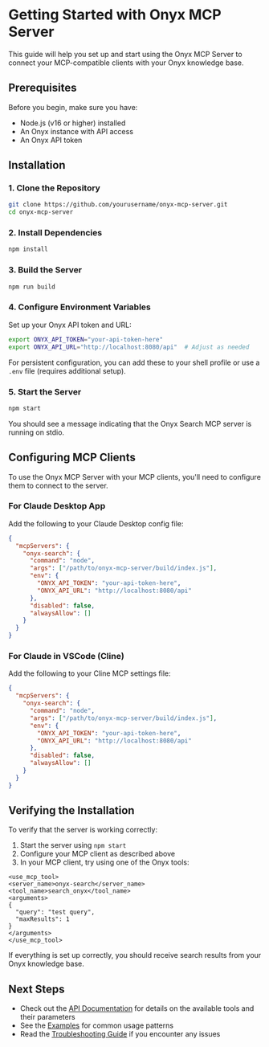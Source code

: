 # Getting Started with Onyx MCP Server

This guide will help you set up and start using the Onyx MCP Server to connect your MCP-compatible clients with your Onyx knowledge base.

## Prerequisites

Before you begin, make sure you have:

- Node.js (v16 or higher) installed
- An Onyx instance with API access
- An Onyx API token

## Installation

### 1. Clone the Repository

```bash
git clone https://github.com/yourusername/onyx-mcp-server.git
cd onyx-mcp-server
```

### 2. Install Dependencies

```bash
npm install
```

### 3. Build the Server

```bash
npm run build
```

### 4. Configure Environment Variables

Set up your Onyx API token and URL:

```bash
export ONYX_API_TOKEN="your-api-token-here"
export ONYX_API_URL="http://localhost:8080/api"  # Adjust as needed
```

For persistent configuration, you can add these to your shell profile or use a `.env` file (requires additional setup).

### 5. Start the Server

```bash
npm start
```

You should see a message indicating that the Onyx Search MCP server is running on stdio.

## Configuring MCP Clients

To use the Onyx MCP Server with your MCP clients, you'll need to configure them to connect to the server.

### For Claude Desktop App

Add the following to your Claude Desktop config file:

```json
{
  "mcpServers": {
    "onyx-search": {
      "command": "node",
      "args": ["/path/to/onyx-mcp-server/build/index.js"],
      "env": {
        "ONYX_API_TOKEN": "your-api-token-here",
        "ONYX_API_URL": "http://localhost:8080/api"
      },
      "disabled": false,
      "alwaysAllow": []
    }
  }
}
```

### For Claude in VSCode (Cline)

Add the following to your Cline MCP settings file:

```json
{
  "mcpServers": {
    "onyx-search": {
      "command": "node",
      "args": ["/path/to/onyx-mcp-server/build/index.js"],
      "env": {
        "ONYX_API_TOKEN": "your-api-token-here",
        "ONYX_API_URL": "http://localhost:8080/api"
      },
      "disabled": false, 
      "alwaysAllow": []
    }
  }
}
```

## Verifying the Installation

To verify that the server is working correctly:

1. Start the server using `npm start`
2. Configure your MCP client as described above
3. In your MCP client, try using one of the Onyx tools:

```
<use_mcp_tool>
<server_name>onyx-search</server_name>
<tool_name>search_onyx</tool_name>
<arguments>
{
  "query": "test query",
  "maxResults": 1
}
</arguments>
</use_mcp_tool>
```

If everything is set up correctly, you should receive search results from your Onyx knowledge base.

## Next Steps

- Check out the [API Documentation](./api.md) for details on the available tools and their parameters
- See the [Examples](./examples.md) for common usage patterns
- Read the [Troubleshooting Guide](./troubleshooting.md) if you encounter any issues